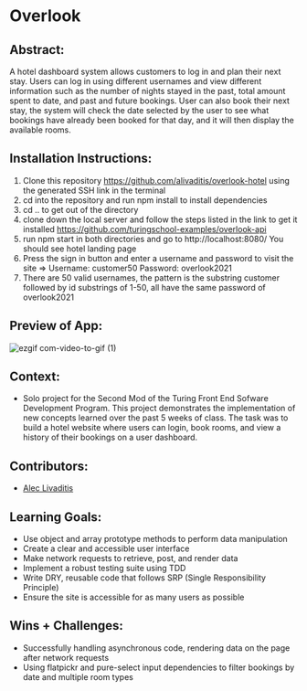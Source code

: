 # Overlook

## Abstract:
A hotel dashboard system allows customers to log in and plan their next stay. Users can log in using different usernames and view different information such as the number of nights stayed in the past, total amount spent to date, and past and future bookings. User can also book their next stay, the system will check the date selected by the user to see what bookings have already been booked for that day, and it will then display the available rooms.

## Installation Instructions:
1. Clone this repository https://github.com/alivaditis/overlook-hotel using the generated SSH link in the terminal
1. cd into the repository and run npm install to install dependencies
1. cd .. to get out of the directory
1. clone down the local server and follow the steps listed in the link to get it installed https://github.com/turingschool-examples/overlook-api
1. run npm start in both directories and go to http://localhost:8080/ You should see hotel landing page
1. Press the sign in button and enter a username and password to visit the site => Username: customer50 Password: overlook2021
1. There are 50 valid usernames, the pattern is the substring customer followed by id substrings of 1-50, all have the same password of overlook2021


## Preview of App:

![ezgif com-video-to-gif (1)](https://github.com/alivaditis/overlook-hotel/assets/123565022/769d2175-6684-49cf-8485-867fc92fb2a7)

## Context:
- Solo project for the Second Mod of the Turing Front End Sofware Development Program.  This project demonstrates the implementation of new concepts learned over the past 5 weeks of class.  The task was to build a hotel website where users can login, book rooms, and view a history of their bookings on a user dashboard.

## Contributors:
- [Alec Livaditis](https://github.com/alivaditis)

## Learning Goals:
- Use object and array prototype methods to perform data manipulation
- Create a clear and accessible user interface
- Make network requests to retrieve, post, and render data
- Implement a robust testing suite using TDD
- Write DRY, reusable code that follows SRP (Single Responsibility Principle)
- Ensure the site is accessible for as many users as possible

## Wins + Challenges:
- Successfully handling asynchronous code, rendering data on the page after network requests
- Using flatpickr and pure-select input dependencies to filter bookings by date and multiple room types
